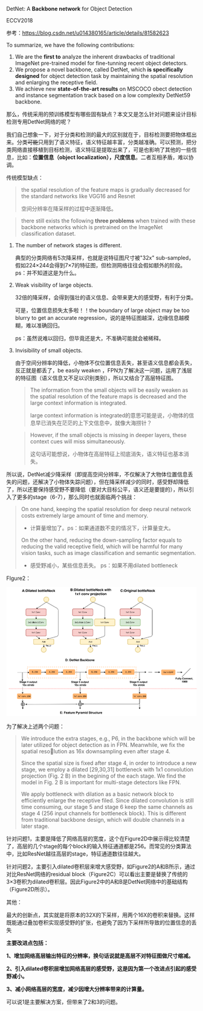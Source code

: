 DetNet: A **Backbone network** for Object Detection

ECCV2018

参考：https://blog.csdn.net/u014380165/article/details/81582623 

To summarize, we have the following contributions: 

1.  We are the **first to** analyze the inherent drawbacks of traditional ImageNet pre-trained model for fine-tunning recent object detectors. 
2. We propose a novel backbone, called DetNet, which **is specifically designed** for object detection task by maintaining the spatial resolution and enlarging the receptive field. 
3. We achieve new **state-of-the-art results** on MSCOCO obect detection and instance segmentation track based on a low complexity DetNet59 backbone.    

那么，传统采用的预训练模型有哪些固有缺点？本文又是怎么针对问题来设计目标检测专用DetNet网络的呢？

我们自己想象一下，对于分类和检测的最大的区别就在于，目标检测要把物体框出来。分类~~可能~~只用到了语义特征，语义特征越丰富，分类越准确。可以预测，把分类网络直接移植到目标检测，语义特征是提取出来了，可是也影响了其他的一些信息，比如：**位置信息（object localization），尺度信息**。二者互相矛盾，难以协调。



传统模型缺点：

> the spatial resolution of the feature maps is gradually decreased for the standard networks like VGG16 and Resnet    
>
> 空间分辨率在降采样的过程中逐渐降低。

> there still exists the following **three problems** when trained with these backbone networks which is pretrained on the ImageNet classification dataset.    

1. The number of network stages is different.

   典型的分类网络有5次降采样，也就是说特征图尺寸被"32x" sub-sampled，假如224×244会得到7×7的特征图，但检测网络往往会假如额外的阶段。ps：并不知道这是为什么。

2. Weak visibility of large objects.

   32倍的降采样，会得到强壮的语义信息、会带来更大的感受野，有利于分类。

   可是，位置信息损失太多啦！！the boundary of large object may be too blurry to get an accurate regression，说的是特征图越深，边缘信息越模糊，难以准确回归。

   ps：虽然说难以回归，但毕竟还是大，不准确可能就会被稀释。

3. Invisibility of small objects.

   由于空间分辨率的降低，小物体不仅位置信息丢失，甚至语义信息都会丢失，反正就是都丢了，be easily weaken ，FPN为了解决这一问题，运用了浅层的特征图（语义信息又不足以识别类别），所以又结合了高层特征图。

   > The information from the small objects will be easily weaken as the spatial resolution of the feature maps is decreased and the large context information is integrated. 
   >
   > large context information is integrated的意思可能是说，小物体的信息早已消失在茫茫的上下文信息中，就像大海捞针？

   > However, if the small objects is missing in deeper layers, these context cues will miss simultaneously.
   >
   > 这句话可能想说，小物体在高层特征上彻底消失，语义特征也基本消失。



所以说，DetNet减少降采样（即提高空间分辨率，不仅解决了大物体位置信息丢失的问题，还解决了小物体失踪问题），但在降采样减少的同时，感受野却降低了，所以还要保持感受野不要降低（要对大目标公平，语义还是要提的），所以引入了更多的stage（6-7），那么同时也就面临两个挑战：

> On one hand, keeping the spatial resolution for deep neural network costs extremely large amount of time and memory.  
>
> + 计算量增加了。ps：如果通道数不变的情况下，计算量变大。
>
> On the other hand, reducing the down-sampling factor equals to reducing the valid receptive field, which will be harmful for many vision tasks, such as image classification and semantic segmentation.
>
> + 感受野减小，某些信息丢失。 ps：如果不用dilated bottleneck 



FIgure2：

![1540133678225](assets/1540133678225.png)

为了解决上述两个问题：

> We introduce the extra stages, e.g., P6, in the backbone which will be later utilized for object detection as in FPN. Meanwhile, we fix the spatial resolution as 16x downsampling even after stage 4. 
>
> Since the spatial size is fixed after stage 4, in order to introduce a new stage, we employ a dilated [29,30,31] bottleneck with 1x1 convolution projection (Fig. 2 B) in the begining of the each stage. We find the model in Fig. 2 B is important for multi-stage detectors like FPN. 
>
> We apply bottleneck with dilation as a basic network block to efficiently enlarge the receptive filed. Since dilated convolution is still time consuming, our stage 5 and stage 6 keep the same channels as stage 4 (256 input channels for bottleneck block). This is different from traditional backbone design, which will double channels in a later stage.    

针对问题1，主要是降低了网络高层的宽度，这个在Figure2D中展示得比较清楚了，高层的几个stage的每个block的输入特征通道都是256。而常见的分类算法中，比如ResNet越往高层的stage，特征通道数往往越大。 

针对问题2，主要引入dilated卷积层来增大感受野，如Figure2的A和B所示，通过对比ResNet网络的residual block（Figure2C）可以看出主要是替换了传统的3×3卷积为dilated卷积层。因此Figure2中的A和B是DetNet网络中的基础结构（Figure2D所示）。



其他：

最大的创新点，其实就是将原本的32X的下采样，用两个16X的卷积来替换。这样既能通过叠加卷积实现感受野的扩张，也避免了因为下采样所导致的位置信息的丢失 



**主要改进点包括：**

**1、增加网络高层输出特征的分辨率，换句话说就是高层不对特征图做尺寸缩减。**

**2、引入dilated卷积层增加网络高层的感受野，这是因为第一个改进点引起的感受野减小。**

**3、减小网络高层的宽度，减少因增大分辨率带来的计算量。** 

可以说1是主要解决方案，但带来了2和3的问题。